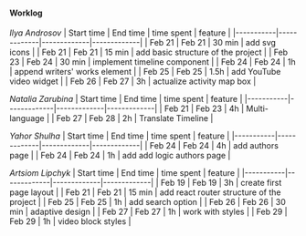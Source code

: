 #### Worklog

*Ilya Androsov*
| Start time  | End time | time spent | feature |
|-----------|-------------|-------------|-------------|
| Feb 21 | Feb 21 | 30 min | add svg icons |
| Feb 21 | Feb 21 | 15 min | add basic structure of the project |
| Feb 23 | Feb 24 | 30 min | implement timeline component |
| Feb 24 | Feb 24 | 1h | append writers' works element |
| Feb 25 | Feb 25 | 1.5h | add YouTube video widget |
| Feb 26 | Feb 27 | 3h | actualize activity map box |

*Natalia Zarubina*
| Start time  | End time | time spent | feature |
|-----------|-------------|-------------|-------------|
| Feb 21 | Feb 23 | 4h | Multi-language |
| Feb 27 | Feb 28 | 2h | Translate Timeline |

*Yahor Shulha*
| Start time  | End time | time spent | feature |
|-----------|-------------|-------------|-------------|
| Feb 24 | Feb 24 | 4h | add authors page |
| Feb 24 | Feb 24 | 1h | add add logic  authors page  |

*Artsiom Lipchyk*
| Start time  | End time | time spent | feature |
|-----------|-------------|-------------|-------------|
| Feb 19 | Feb 19 | 3h | create first page layout |
| Feb 21 | Feb 21 | 15 min | add react router structure of the project |
| Feb 25 | Feb 25 | 1h | add search option |
| Feb 26 | Feb 26 | 30 min | adaptive design |
| Feb 27 | Feb 27 | 1h | work with styles |
| Feb 29 | Feb 29 | 1h | video block styles |